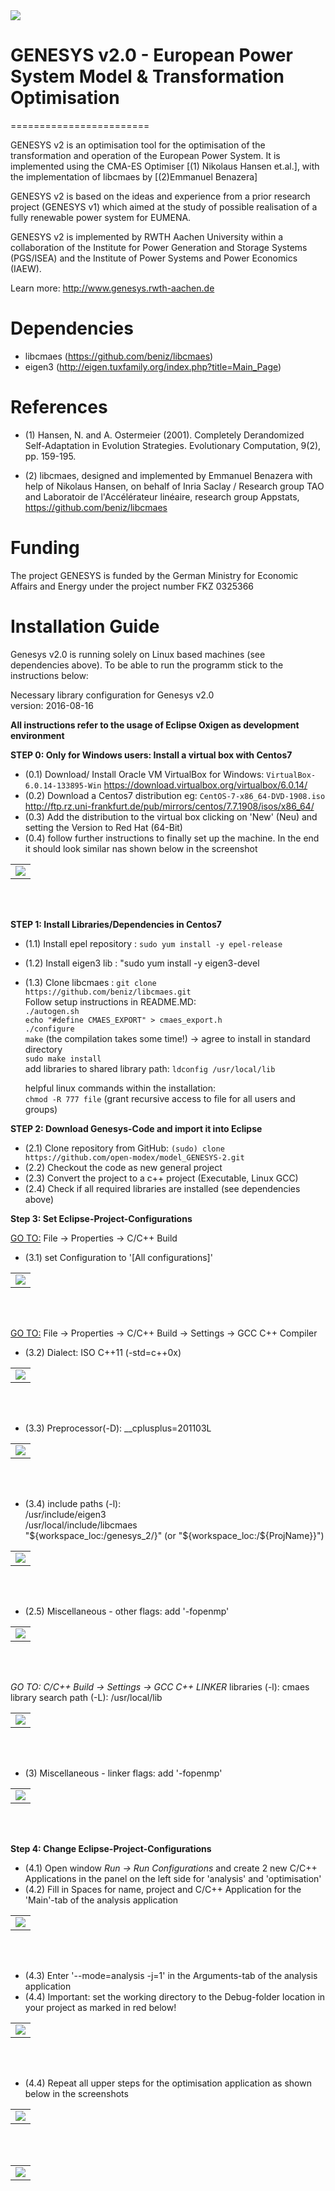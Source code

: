 <img src="/images/banner.png" />
<br/>

# GENESYS v2.0 - European Power System Model & Transformation Optimisation
========================

GENESYS v2 is an optimisation tool for the optimisation of the transformation and operation of the European Power System. It is implemented using the CMA-ES Optimiser [(1) Nikolaus Hansen et.al.], with the implementation of libcmaes by [(2)Emmanuel Benazera]

GENESYS v2 is based on the ideas and experience from a prior research project (GENESYS v1) which aimed at the study of possible realisation of a fully renewable power system for EUMENA.

GENESYS v2 is implemented by RWTH Aachen University within a collaboration of the Institute for Power Generation and Storage Systems (PGS/ISEA) and the Institute of Power Systems and Power Economics (IAEW).

Learn more: http://www.genesys.rwth-aachen.de

# Dependencies

- libcmaes  (https://github.com/beniz/libcmaes)
- eigen3 (http://eigen.tuxfamily.org/index.php?title=Main_Page)

# References

- (1) Hansen, N. and A. Ostermeier (2001). Completely Derandomized Self-Adaptation in Evolution Strategies. Evolutionary Computation, 9(2), pp. 159-195.

- (2) libcmaes,  designed and implemented by Emmanuel Benazera with help of Nikolaus Hansen, on behalf of Inria Saclay / Research group TAO and Laboratoir de l'Accélérateur linéaire, research group Appstats, https://github.com/beniz/libcmaes

# Funding
The project GENESYS is funded by the German Ministry for Economic Affairs and Energy under the project number FKZ 0325366


# Installation Guide
Genesys v2.0 is running solely on Linux based machines (see dependencies above). To be able to run the programm stick to the instructions below:

Necessary library configuration for Genesys v2.0<br/>
version: 2016-08-16

**All instructions refer to the usage of Eclipse Oxigen as development environment**

**STEP 0: Only for Windows users: Install a virtual box with Centos7**<br/>
- (0.1) Download/ Install Oracle VM VirtualBox for Windows: ```VirtualBox-6.0.14-133895-Win```  https://download.virtualbox.org/virtualbox/6.0.14/ <br/>
- (0.2) Download a Centos7 distribution eg: ```CentOS-7-x86_64-DVD-1908.iso``` 
http://ftp.rz.uni-frankfurt.de/pub/mirrors/centos/7.7.1908/isos/x86_64/<br/> 
- (0.3) Add the distribution to the virtual box clicking on 'New' (Neu) and setting the Version to Red Hat (64-Bit) <br/>
- (0.4) follow further instructions to finally set up the machine. In the end it should look similar nas shown below in the screenshot<br/>
<table><tr><td>
    <img src="/images/virtual box.PNG" />
</td></tr></table>
<br/>
<br/>


**STEP 1: Install Libraries/Dependencies in Centos7** <br/>
- (1.1) Install epel repository : ``` sudo yum install -y epel-release ``` <br/>
- (1.2) Install eigen3 lib : "sudo yum install -y eigen3-devel <br/>
- (1.3) Clone libcmaes : ```git clone https://github.com/beniz/libcmaes.git``` <br/>
	Follow setup instructions in README.MD: <br/>
	```./autogen.sh``` <br/>
	```echo "#define CMAES_EXPORT" > cmaes_export.h``` <br/>
	```./configure``` <br/>
	```make``` (the compilation takes some time!) -> agree to install in standard directory <br/>
	```sudo make install``` <br/>
	add libraries to shared library path: ``` ldconfig /usr/local/lib ```
	
	helpful linux commands within the installation:<br/>
	```chmod -R 777 file```	(grant recursive access to file for all users and groups)


**STEP 2: Download Genesys-Code and import it into Eclipse**
- (2.1) Clone repository from GitHub: ```(sudo) clone https://github.com/open-modex/model_GENESYS-2.git```
- (2.2) Checkout the code as new general project
- (2.3) Convert the project to a c++ project (Executable, Linux GCC)
- (2.4) Check if all required libraries are installed (see dependencies above)

**Step 3: Set Eclipse-Project-Configurations**<br/>

<ins>GO TO:</ins> File → Properties → C/C++ Build
- (3.1) set Configuration to '[All configurations]' 

<table><tr><td>
    <img src="/images/all_configs.PNG" />
</td></tr></table>
<br/>
<br/>

<ins>GO TO:</ins> File → Properties → C/C++ Build → Settings → GCC C++ Compiler
- (3.2) Dialect: ISO C++11 (-std=c++0x)

<table><tr><td>
    <img src="/images/dialect.PNG" />
</td></tr></table>
<br/>
<br/>

- (3.3) Preprocessor(-D): __cplusplus=201103L

<table><tr><td>
    <img src="/images/preprocessor.PNG" />
</td></tr></table>
<br/>
<br/>

- (3.4) include paths (-l):<br/>
/usr/include/eigen3<br/>
/usr/local/include/libcmaes<br/>
"${workspace_loc:/genesys_2/}" (or "${workspace_loc:/${ProjName}}")
				
<table><tr><td>
    <img src="/images/includes.PNG" />
</td></tr></table>
<br/>
<br/>
				
- (2.5) Miscellaneous - other flags: add '-fopenmp'

<table><tr><td>
    <img src="/images/miscellaneous_comp.PNG" />
</td></tr></table>
<br/>
<br/>

*GO TO: C/C++ Build → Settings → GCC C++ LINKER*
libraries (-l): cmaes
library search path (-L): /usr/local/lib

<table><tr><td>
    <img src="/images/libraries.PNG" />
</td></tr></table>
<br/>
<br/>

- (3) Miscellaneous - linker flags: add '-fopenmp'

<table><tr><td>
    <img src="/images/miscellaneous_link.PNG" />
</td></tr></table>
<br/>
<br/>


**Step 4: Change Eclipse-Project-Configurations**<br/>

- (4.1) Open window *Run → Run Configurations* and create 2 new C/C++ Applications in the panel on the left side for 'analysis' and 'optimisation'
- (4.2) Fill in Spaces for name, project and C/C++ Application for the 'Main'-tab of the analysis application
<table><tr><td>
    <img src="/images/config genesys analysis.PNG" />
</td></tr></table>
<br/>
<br/>

- (4.3) Enter '--mode=analysis -j=1' in the Arguments-tab of the analysis application
- (4.4) Important: set the working directory to the Debug-folder location in your project as marked in red below!
<table><tr><td>
    <img src="/images/config genesys analysis arguments neu.PNG" />
</td></tr></table>
<br/>
<br/>

- (4.4) Repeat all upper steps for the optimisation application as shown below in the screenshots
<table><tr><td>
    <img src="/images/config genesys optimise.PNG" />
</td></tr></table>
<br/>
<br/>

<table><tr><td>
    <img src="/images/config genesys optimise arguments neu.PNG" />
</td></tr></table>
<br/>
<br/>



